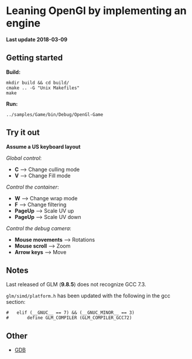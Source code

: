 # Leaning OpenGl by implementing an engine

**Last update 2018-03-09**

## Getting started

**Build:**
```
mkdir build && cd build/
cmake .. -G "Unix Makefiles"
make
```

**Run:**
```
../samples/Game/bin/Debug/OpenGl-Game
```



## Try it out

**Assume a US keyboard layout**

*Global control*:

  - **C** --> Change culling mode
  - **V** --> Change Fill mode


*Control the container*:

  - **W** --> Change wrap mode
  - **F** --> Change filtering
  - **PageUp** --> Scale UV up
  - **PageUp** --> Scale UV down


*Control the debug camera*:

  - **Mouse movements** --> Rotations
  - **Mouse scroll**    --> Zoom
  - **Arrow keys**      --> Move


## Notes

Last released of GLM (**9.8.5**) does not recognize GCC 7.3.

`glm/simd/platform.h` has been updated with the following in the gcc section:
```
#   elif (__GNUC__ == 7) && (__GNUC_MINOR__ == 3)
#       define GLM_COMPILER (GLM_COMPILER_GCC72)
```



## Other

  - [GDB](https://betterexplained.com/articles/debugging-with-gdb/)
